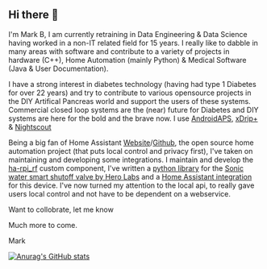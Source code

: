 ## Hi there 👋

I'm Mark B, I am currently retraining in Data Engineering & Data Science having worked in a non-IT related field for 15 years. I really like to dabble in many areas with software and contribute to a variety of projects in hardware (C++), Home Automation (mainly Python) & Medical Software (Java & User Documentation).

I have a strong interest in diabetes technology (having had type 1 Diabetes for over 22 years) and try to contribute to various opensource projects in the DIY Artifical Pancreas world and support the users of these systems.  Commercial closed loop systems are the (near) future for Diabetes and DIY systems are here for the bold and the brave now. I use [AndroidAPS](https://github.com/nightscout/AndroidAPS), [xDrip+](https://github.com/NightscoutFoundation/xDrip) & [Nightscout](https://github.com/markvader/cgm-remote-monitor)

Being a big fan of Home Assistant [Website](https://www.home-assistant.io/)/[Github](https://github.com/home-assistant), the open source home automation project (that puts local control and privacy first), I've taken on maintaining and developing some integrations.  I maintain and develop the [ha-rpi_rf](https://github.com/markvader/ha-rpi_rf) custom component, I've written a [python library](https://github.com/markvader/herolabsapi) for the [Sonic water smart shutoff valve by Hero Labs](https://www.hero-labs.com/) and a [Home Assistant integration](https://github.com/markvader/sonic) for this device.  I've now turned my attention to the local api, to really gave users local control and not have to be dependent on a webservice.

Want to collobrate, let me know

Much more to come.

Mark

[![Anurag's GitHub stats](https://github-readme-stats-mocha-six.vercel.app/api?username=markvader&count_private=true&show_icons=true&hide_rank=true)](https://github.com/markvader)
